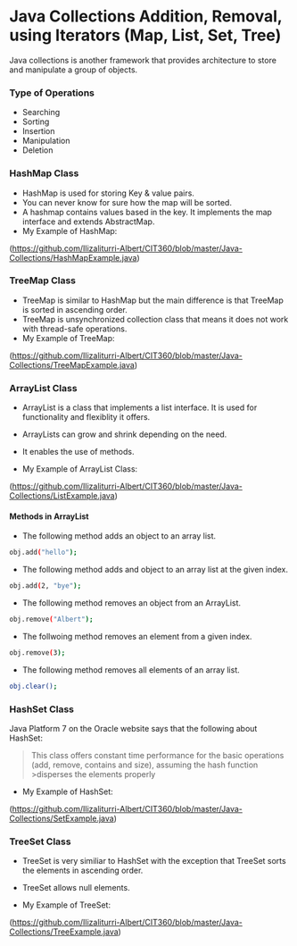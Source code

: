 # Java Collections Addition, Removal, using Iterators (Map, List, Set, Tree)

Java collections is another framework that provides architecture to store and manipulate a group of objects. 

### Type of Operations

- Searching
- Sorting
- Insertion
- Manipulation 
- Deletion

### HashMap Class

- HashMap is used for storing Key & value pairs. 
- You can never know for sure how the map will be sorted.
- A hashmap contains values based in the key. It implements the map interface and extends AbstractMap.
- My Example of HashMap:

(https://github.com/Ilizaliturri-Albert/CIT360/blob/master/Java-Collections/HashMapExample.java)


### TreeMap Class

- TreeMap is similar to HashMap but the main difference is that TreeMap is sorted in ascending order. 
- TreeMap is unsynchronized collection class that means it does not work with thread-safe operations.
- My Example of TreeMap:

(https://github.com/Ilizaliturri-Albert/CIT360/blob/master/Java-Collections/TreeMapExample.java)

### ArrayList Class

- ArrayList is a class that implements a list interface. It is used for functionality and flexiblity it offers. 
- ArrayLists can grow and shrink depending on the need. 
- It enables the use of methods. 

- My Example of ArrayList Class:

(https://github.com/Ilizaliturri-Albert/CIT360/blob/master/Java-Collections/ListExample.java)

#### Methods in ArrayList
- The following method adds an object to an array list. 
```sh
obj.add("hello");
```

- The following method adds and object to an array list at the given index.
```sh
obj.add(2, "bye");
```

- The following method removes an object from an ArrayList.
```sh
obj.remove("Albert");
```

- The follwoing method removes an element from a given index.
```sh
obj.remove(3);
```

- The following method removes all elements of an array list. 
```sh
obj.clear();
```

### HashSet Class
Java Platform 7 on the Oracle website says that the following about HashSet:
>This class offers constant time performance for the basic operations (add, remove, contains and size), assuming the hash function >disperses the elements properly 

- My Example of HashSet:

(https://github.com/Ilizaliturri-Albert/CIT360/blob/master/Java-Collections/SetExample.java)

### TreeSet Class

- TreeSet is very similiar to HashSet with the exception that TreeSet sorts the elements in ascending order. 
- TreeSet allows null elements.


- My Example of TreeSet:

(https://github.com/Ilizaliturri-Albert/CIT360/blob/master/Java-Collections/TreeExample.java)
